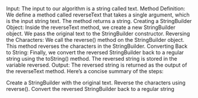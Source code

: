 Input:
The input to our algorithm is a string called text.
Method Definition:
We define a method called reverseText that takes a single argument, which is the input string text.
The method returns a string.
Creating a StringBuilder Object:
Inside the reverseText method, we create a new StringBuilder object.
We pass the original text to the StringBuilder constructor.
Reversing the Characters:
We call the reverse() method on the StringBuilder object.
This method reverses the characters in the StringBuilder.
Converting Back to String:
Finally, we convert the reversed StringBuilder back to a regular string using the toString() method.
The reversed string is stored in the variable reversed.
Output:
The reversed string is returned as the output of the reverseText method.
Here’s a concise summary of the steps:

Create a StringBuilder with the original text.
Reverse the characters using reverse().
Convert the reversed StringBuilder back to a regular string
